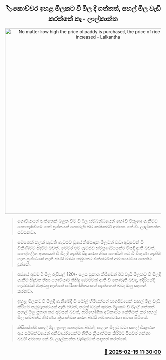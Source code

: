 <p align='center'><b><h2 align='center' title='No matter how high the price of paddy is purchased, the price of rice will not be increased - Lalkantha'>🏷කොච්චර ඉහළ මිලකට වී මිල දී ගත්තත්, සහල් මිල වැඩි කරන්නේ නෑ - ලාල්කාන්ත </h2></b></p>
<p align='center'><img src='https://helakuru.sgp1.cdn.digitaloceanspaces.com/esana/images/lib/kd-lalkantha-minister.jpg' width='600' alt='No matter how high the price of paddy is purchased, the price of rice will not be increased - Lalkantha'></p>

> ගොවියාගේ පැත්තෙන් බලන විට වී මිල සම්බන්ධයෙන් හෝ වී විකුණා ගැනීමට න‍ොහැකිවීමේ හෝ ප්‍රශ්නයක් නොමැති බව කෘෂිකර්ම අමාත්‍ය කේ.ඩී. ලාල්කාන්ත පවසනවා.

> මෙතෙක් කලක් පැවති ගැටළුව වූයේ නිෂ්පාදන මිලටත් වඩා අඩුවෙන් වී විකිණීමට සිදුවීම බවත්, මෙවර එම ගැටළුව සම්පූර්ණයෙන්ම විසඳී ඇති බවත්, පෞද්ගලික අංශයෙන් වී මිලදී ගැනීම සිදු කරන නිසා ගොවීන් හට වී විකුණා ගැනීම ගැන ප්‍රශ්ණයක් නැති බවයි මාධ්‍ය හමුවකට එක්වෙමින් අමාත්‍යවරයා පෙන්වා දුන්නේ.

> රජයේ අවම වී මිල රුපියල් 120/- ලෙස ප්‍රකාශ කිරීමෙන් ඊට වැඩි මිලකට වී මිලදී ගැනීම සිදුවන නිසා ගොවියාට කිසිදු ගැටළුවක් ඇති වී නොමැති බවද, ඉදිරියේදී ගැටළුවක් මතුවනු ඇත්තේ පාරිභෝගිකයාගේ පැත්තෙන් බවද ඔහු සඳහන් කරනවා.

> ඉහළ මිලකට වී මිලදී ගැනීමේදී වී මෝල් හිමියන්ගේ පාර්ශ්වයෙන් සහල් මිල වැඩි කිරීමේ නැඹුරුතාවයක් ඇති බවත්, නමුත් ඔවුන් කුමන මිලකට වී මිලදී ගත්තත් සහල් මිල ප්‍රකාශ කර අවසන් බවත්, පාරි‍භෝගික අධිකාරිය ශක්තිමත් කර සහල් මිල සම්බන්ධ තීරණය ක්‍රියාත්මක කරන බවයි අමාත්‍යවරයා පවසා සිටියේ.

> කිසිසේත්ම සහල් මිල ඉහළ නොදමන බවත්, පාලන මිලට වඩා සහල් විකුණන අය සම්බන්ධයෙන් අනිවාර්යයෙන්ම නීතිය ක්‍රියාත්මක කිරීමට පියවර ගන්නා බවයි අමාත්‍ය කේ.ඩී. ලාල්කාන්ත වැඩිදුරටත් සඳහන් කරන්නේ.



<h3 align='right'><a href='https://www.helakuru.lk/esana/p/107483/'>📅 2025-02-15 11:30:00</a></h3>
